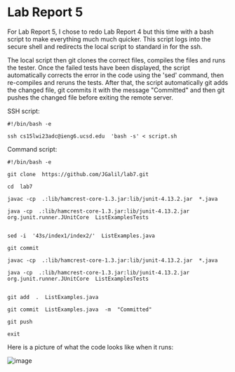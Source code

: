 
# Lab Report 5

For Lab Report 5, I chose to redo Lab Report 4 but this time with a bash
script to make everything much much quicker.
This script logs into the secure shell and redirects the local script
to standard in for the ssh.

The local script then git clones the correct files, 
compiles the files and runs the tester.
Once the failed tests have been displayed, the script automatically
corrects the error in the code using the 'sed' command, then re-compiles
and reruns the tests.
After that, the script automatically git adds the changed file,
git commits it with the message "Committed"
and then git pushes the changed file before exiting the remote server.

SSH script:
```
#!/bin/bash -e

ssh cs15lwi23adc@ieng6.ucsd.edu  'bash -s' < script.sh
```

Command script:
```
#!/bin/bash -e
  
git clone  https://github.com/JGalil/lab7.git
  
cd  lab7
  
javac -cp  .:lib/hamcrest-core-1.3.jar:lib/junit-4.13.2.jar  *.java
  
java -cp  .:lib/hamcrest-core-1.3.jar:lib/junit-4.13.2.jar  org.junit.runner.JUnitCore  ListExamplesTests

  
sed -i  '43s/index1/index2/'  ListExamples.java
  
git commit
  
javac -cp  .:lib/hamcrest-core-1.3.jar:lib/junit-4.13.2.jar  *.java
  
java -cp  .:lib/hamcrest-core-1.3.jar:lib/junit-4.13.2.jar  org.junit.runner.JUnitCore  ListExamplesTests

  
git add  .  ListExamples.java

git commit  ListExamples.java  -m  "Committed"

git push

exit
```

Here is a picture of what the code looks like when it runs:


![image](https://user-images.githubusercontent.com/122497361/224590807-78971b4c-7ca6-456a-83ec-e1ddc4ff544e.png)


